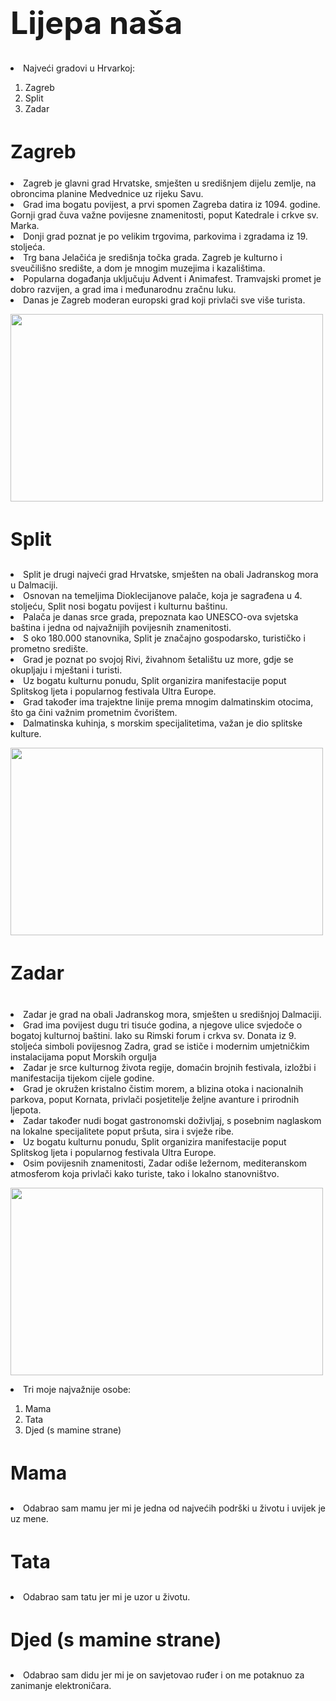  <!DOCTYPE html>
<html>
<head>
    <meta charset="UTF-8">

  </style>
</head>
<body>
<h1 style="font-size:50px;">Lijepa naša</h1>
  <ul1>
    <li>Najveći gradovi u Hrvarkoj:</li>
     <ol>
     <li>Zagreb</li>
     <li>Split</li>
     <li>Zadar</li>
    </ol>
</ul1>  

<h2 style="font-size:30px;"><b> Zagreb</b></h2>
<ul2>
  <li>Zagreb je glavni grad Hrvatske, smješten u središnjem dijelu zemlje, na obroncima planine Medvednice uz rijeku Savu. </li>
  <li>Grad ima bogatu povijest, a prvi spomen Zagreba datira iz 1094. godine. Gornji grad čuva važne povijesne znamenitosti, poput Katedrale i crkve sv. Marka.</li> 
  <li>Donji grad poznat je po velikim trgovima, parkovima i zgradama iz 19. stoljeća. </li>
  <li>Trg bana Jelačića je središnja točka grada. Zagreb je kulturno i sveučilišno središte, a dom je mnogim muzejima i kazalištima.</li>
  <li>Popularna događanja uključuju Advent i Animafest. Tramvajski promet je dobro razvijen, a grad ima i međunarodnu zračnu luku. </li>
  <li>Danas je Zagreb moderan europski grad koji privlači sve više turista.</li>
<ul2>
<p></p>
<p><img src="https://pbs.twimg.com/media/GaVwymJXsAET1AV?format=jpg&name=4096x4096"  style="width:500px;height:300px;"></p>
<p></p>
<h3 style="font-size:30px;"><b> Split</b></h3>
<ul3>
  <li>Split je drugi najveći grad Hrvatske, smješten na obali Jadranskog mora u Dalmaciji. </li>
  <li>Osnovan na temeljima Dioklecijanove palače, koja je sagrađena u 4. stoljeću, Split nosi bogatu povijest i kulturnu baštinu. </li>
  <li>Palača je danas srce grada, prepoznata kao UNESCO-ova svjetska baština i jedna od najvažnijih povijesnih znamenitosti.</li>
  <li>S oko 180.000 stanovnika, Split je značajno gospodarsko, turističko i prometno središte.</li>
  <li>Grad je poznat po svojoj Rivi, živahnom šetalištu uz more, gdje se okupljaju i mještani i turisti. </li> 
  <li> Uz bogatu kulturnu ponudu, Split organizira manifestacije poput Splitskog ljeta i popularnog festivala Ultra Europe.</li>
  <li>Grad također ima trajektne linije prema mnogim dalmatinskim otocima, što ga čini važnim prometnim čvorištem. </li>
  <li>Dalmatinska kuhinja, s morskim specijalitetima, važan je dio splitske kulture.</li>
<ul3>
<p></p>
<p><img src="https://s27363.pcdn.co/wp-content/uploads/2017/06/Split-Croatia.jpg.optimal.jpg" style="width:500px;height:300px;"></p>
<p></p>
<h4 style="font-size:30px;"><b> Zadar</b></h4>
<ul4>
  <li>Zadar je grad na obali Jadranskog mora, smješten u središnjoj Dalmaciji. </li>
  <li>Grad ima povijest dugu tri tisuće godina, a njegove ulice svjedoče o bogatoj kulturnoj baštini. Iako su Rimski forum i crkva sv. Donata iz 9. stoljeća simboli povijesnog Zadra, grad se ističe i modernim umjetničkim instalacijama poput Morskih orgulja </li>
  <li>Zadar je srce kulturnog života regije, domaćin brojnih festivala, izložbi i manifestacija tijekom cijele godine.</li>
  <li>Grad je okružen kristalno čistim morem, a blizina otoka i nacionalnih parkova, poput Kornata, privlači posjetitelje željne avanture i prirodnih ljepota.</li>
  <li>Zadar također nudi bogat gastronomski doživljaj, s posebnim naglaskom na lokalne specijalitete poput pršuta, sira i svježe ribe.  </li> 
  <li> Uz bogatu kulturnu ponudu, Split organizira manifestacije poput Splitskog ljeta i popularnog festivala Ultra Europe.</li>
  <li>Osim povijesnih znamenitosti, Zadar odiše ležernom, mediteranskom atmosferom koja privlači kako turiste, tako i lokalno stanovništvo. </li>
<ul4>
<p></p>
<p></p>
<p><img src="https://www.marber.hr/uploads/images/zadar-1643621323175.jpg" style="width:500px;height:300px;"></p>

<ul2>
    <li>Tri moje najvažnije osobe:</li>
     <ol>
     <li>Mama</li>
     <li>Tata</li>
     <li>Djed (s mamine strane)</li>
    </ol>
</ul2>  


<h3 style="font-size:30px;"><b> Mama</b></h3>
<li>Odabrao sam mamu jer mi je jedna od najvećih podrški u životu i uvijek je uz mene.</li>
<h3 style="font-size:30px;"><b> Tata</b></h3>
<li>Odabrao sam tatu jer mi je uzor u životu.</li>
<h3 style="font-size:30px;"><b>Djed (s mamine strane)</b></h3>
<li>Odabrao sam didu jer mi je on savjetovao ruđer i on me potaknuo za zanimanje elektroničara.</li>





</body>
</html>
